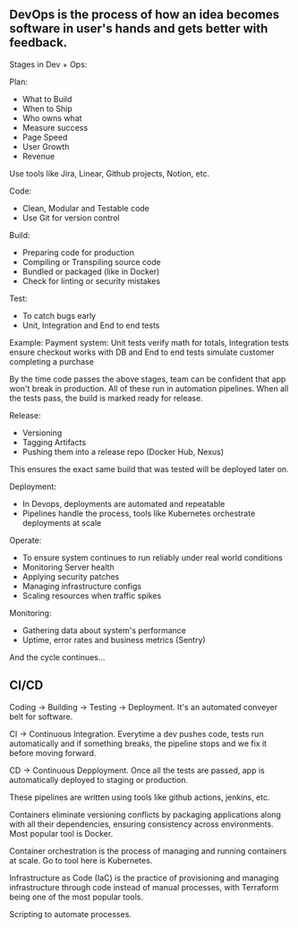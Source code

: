 ## DevOps is the process of how an idea becomes software in user's hands and gets better with feedback.

Stages in Dev + Ops:

Plan:
- What to Build
- When to Ship
- Who owns what
- Measure success
- Page Speed 
- User Growth
- Revenue

Use tools like Jira, Linear, Github projects, Notion, etc.

Code:
- Clean, Modular and Testable code
- Use Git for version control

Build:
- Preparing code for production
- Compiling or Transpiling source code
- Bundled or packaged (like in Docker)
- Check for linting or security mistakes

Test:
- To catch bugs early
- Unit, Integration and End to end tests

Example: Payment system: Unit tests verify math for totals, Integration tests ensure checkout works with DB and End to end tests simulate customer completing a purchase

By the time code passes the above stages, team can be confident that app won't break in production. All of these run in automation pipelines. When all the tests pass, the build is marked ready for release.

Release:
- Versioning
- Tagging Artifacts
- Pushing them into a release repo (Docker Hub, Nexus)

This ensures the exact same build that was tested will be deployed later on. 

Deployment:
- In Devops, deployments are automated and repeatable
- Pipelines handle the process, tools like Kubernetes orchestrate deployments at scale

Operate: 
- To ensure system continues to run reliably under real world conditions
- Monitoring Server health
- Applying security patches
- Managing infrastructure configs
- Scaling resources when traffic spikes

Monitoring:
- Gathering data about system's performance
- Uptime, error rates and business metrics (Sentry)

And the cycle continues...


## CI/CD

Coding -> Building -> Testing -> Deployment. It's an automated conveyer belt for software. 

CI -> Continuous Integration. Everytime a dev pushes code, tests run automatically and if something breaks, the pipeline stops and we fix it before moving forward.

CD -> Continuous Depployment. Once all the tests are passed, app is automatically deployed to staging or production.

These pipelines are written using tools like github actions, jenkins, etc. 

Containers eliminate versioning conflicts by packaging applications along with all their dependencies, ensuring consistency across environments. Most popular tool is Docker.

Container orchestration is the process of managing and running containers at scale. Go to tool here is Kubernetes.

Infrastructure as Code (IaC) is the practice of provisioning and managing infrastructure through code instead of manual processes, with Terraform being one of the most popular tools.

Scripting to automate processes.






